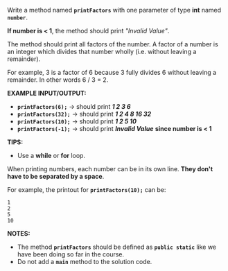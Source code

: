 Write a method named **`printFactors`** with one parameter of type **int** named **`number`**. 

**If number is < 1**, the method should print _"Invalid Value"_.

The method should print all factors of the number. A factor of a number is an integer which divides that number wholly (i.e. without leaving a remainder).

For example, 3 is a factor of 6 because 3 fully divides 6 without leaving a remainder. In other words 6 / 3 = 2.

**EXAMPLE INPUT/OUTPUT:**

* **`printFactors(6);`** → should print **_1 2 3 6_**
* **`printFactors(32);`** → should print **_1 2 4 8 16 32_**
* **`printFactors(10);`** → should print **_1 2 5 10_**
* **`printFactors(-1);`** → should print **_Invalid Value_** **since number is < 1**

**TIPS:**

* Use a **while** or **for** loop.

When printing numbers, each number can be in its own line. **They don't have to be separated by a space**.

For example, the printout for **`printFactors(10);`** can be:

```
1
2
5
10
```

**NOTES:**

* The method **`printFactors`** should be defined as **`public static`** like we have been doing so far in the course.
* Do not add a **`main`** method to the solution code.
